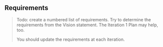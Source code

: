 ## Requirements

> Todo: create a numbered list of requirements.
> Try to determine the requirements from the Vision statement. The Iteration 1 Plan may help, too.
>
> You should update the requirements at each iteration.
